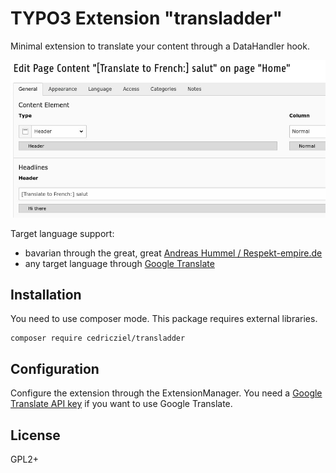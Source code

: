 # TYPO3 Extension "transladder"

Minimal extension to translate your content through a DataHandler hook.

![backend image](Resources/Public/Images/Backend.jpg?raw=true)

Target language support:

* bavarian through the great, great [Andreas Hummel / Respekt-empire.de](http://www.respekt-empire.de/Translator/?page=imprint)
* any target language through [Google Translate](https://translate.google.de/)

## Installation

You need to use composer mode. This package requires external libraries.

```
composer require cedricziel/transladder
```

## Configuration

Configure the extension through the ExtensionManager.
You need a [Google Translate API key](https://console.developers.google.com/apis/api/translate.googleapis.com/overview)
if you want to use Google Translate.

## License

GPL2+
